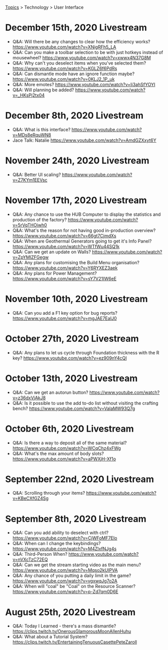 [Topics](../../topics.md) > Technology > User Interface

# December 15th, 2020 Livestream
* Q&A: Will there be any changes to clear how the efficiency works? https://www.youtube.com/watch?v=XNigRFh5_LA
* Q&A: Can you make a toolbar selection to be with just hotkeys instead of mousewheel? https://www.youtube.com/watch?v=xwwx4N37G8M
* Q&A: Why can't you deselect items when you've selected them? https://www.youtube.com/watch?v=KGLZ6f6PdRs
* Q&A: Can dismantle mode have an ignore function maybe? https://www.youtube.com/watch?v=0KLJ2_1P_uk
* Q&A: More emotes? https://www.youtube.com/watch?v=Ii3ahSfYOYI
* Q&A: Will planning be added? https://www.youtube.com/watch?v=_HKsPj2tx04

# December 8th, 2020 Livestream
* Q&A: What is this interface? https://www.youtube.com/watch?v=MDs8eRquWN8
* Jace Talk: Natalie https://www.youtube.com/watch?v=AmdGZXxyt6Y

# November 24th, 2020 Livestream
* Q&A: Better UI scaling? https://www.youtube.com/watch?v=Z7KYm1EEVsc

# November 17th, 2020 Livestream
* Q&A: Any chance to use the HUB Computer to display the statistics and production of the factory? https://www.youtube.com/watch?v=5rVqTHOiwh0
* Q&A: What's the reason for not having good in-production overview? https://www.youtube.com/watch?v=66gt7CjmdXs
* Q&A: When are Geothermal Generators going to get it's Info Panel? https://www.youtube.com/watch?v=WTfWu44SQ1k
* Q&A: Can we get an update on Walls? https://www.youtube.com/watch?v=ZpYMIZFGegw
* Q&A: Any plans for customising the Build Menu organisation? https://www.youtube.com/watch?v=Y6RYXEZ3aek
* Q&A: Any plans for Power Management? https://www.youtube.com/watch?v=sY7V21IW6eE

# November 10th, 2020 Livestream
* Q&A: Can you add a F1 key option for bug reports? https://www.youtube.com/watch?v=mgJAE7EaIJ0

# October 27th, 2020 Livestream
* Q&A: Any plans to let us cycle through Foundation thickness with the R key? https://www.youtube.com/watch?v=ez909nY4cQI

# October 13th, 2020 Livestream
* Q&A: Can we get an autorun button? https://www.youtube.com/watch?v=z36dxVjAkJ8
* Q&A: Is it possible to use the add to-do list without visiting the crafting bench? https://www.youtube.com/watch?v=ValaMW93Q7g

# October 6th, 2020 Livestream
* Q&A: Is there a way to deposit all of the same material? https://www.youtube.com/watch?v=WCqChz4xFWg
* Q&A: What's the max amount of body slots? https://www.youtube.com/watch?v=aPWXjH-Xf1o

# September 22nd, 2020 Livestream
* Q&A: Scrolling through your items? https://www.youtube.com/watch?v=KBeCXfGZ4Sg

# September 8th, 2020 Livestream
* Q&A: Can you add ability to deselect with ctrl? https://www.youtube.com/watch?v=CjWFoMF7EIo
* Q&A: When can I change the keybindings? https://www.youtube.com/watch?v=M4ZlxfNJg4s
* Q&A: Third-Person When? https://www.youtube.com/watch?v=nVXcTzC72EQ
* Q&A: Can we get the stream starting video as the main menu? https://www.youtube.com/watch?v=Mqso2kUIPVA
* Q&A: Any chance of you putting a daily limit in the game? https://www.youtube.com/watch?v=vgxwqJg7o2A
* Q&A: When will "coal" be "Coal" on the Resource Scanner? https://www.youtube.com/watch?v=p-Zd7qm0D6E

# August 25th, 2020 Livestream
* Q&A: Today I Learned - there's a mass dismantle? https://clips.twitch.tv/OnerousGlamorousMoonAllenHuhu
* Q&A: What about a Tutorial System? https://clips.twitch.tv/EntertainingTenuousCasettePeteZaroll
